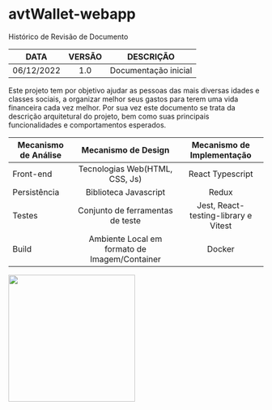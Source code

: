 # avtWallet-webapp

Histórico de Revisão de Documento

|DATA|VERSÃO|DESCRIÇÃO|
| :-: | :-: | :-: |
|06/12/2022|1.0|Documentação inicial|

Este projeto tem por objetivo ajudar as pessoas das mais diversas idades e classes sociais, a organizar melhor seus gastos para terem uma vida financeira cada vez melhor.
Por sua vez este documento se trata da descrição arquitetural do projeto, bem como suas principais funcionalidades e comportamentos esperados.

|Mecanismo de Análise|Mecanismo de Design|Mecanismo de Implementação|
| - | :-: | :-: |
|Front-end|Tecnologias Web(HTML, CSS, Js)|React Typescript|
|Persistência|Biblioteca Javascript|Redux|
|Testes|Conjunto de ferramentas de teste|Jest, React-testing-library e Vitest|
|Build|Ambiente Local em formato de Imagem/Container|Docker|

<img src="blob:https://web.whatsapp.com/f882dcab-d717-491b-a95c-dc6b6ac57fbb" width="250" height="250">
